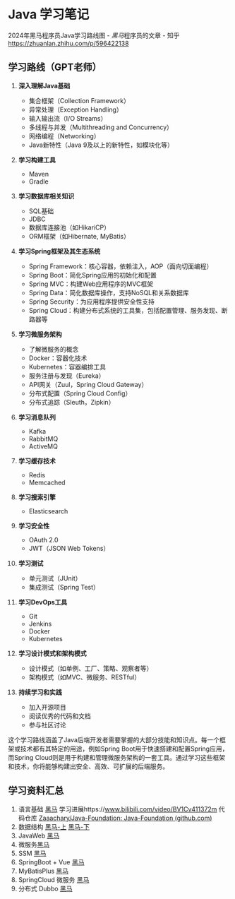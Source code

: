 # Java 学习笔记

2024年黑马程序员Java学习路线图 - <em>黑马</em>程序员的文章 - 知乎
https://zhuanlan.zhihu.com/p/596422138



## 学习路线（GPT老师）

1. **深入理解Java基础**
   - 集合框架（Collection Framework）
   - 异常处理（Exception Handling）
   - 输入输出流（I/O Streams）
   - 多线程与并发（Multithreading and Concurrency）
   - 网络编程（Networking）
   - Java新特性（Java 9及以上的新特性，如模块化等）

2. **学习构建工具**
   - Maven
   - Gradle

3. **学习数据库相关知识**
   - SQL基础
   - JDBC
   - 数据库连接池（如HikariCP）
   - ORM框架（如Hibernate, MyBatis）

4. **学习Spring框架及其生态系统**
   - Spring Framework：核心容器，依赖注入，AOP（面向切面编程）
   - Spring Boot：简化Spring应用的初始化和配置
   - Spring MVC：构建Web应用程序的MVC框架
   - Spring Data：简化数据库操作，支持NoSQL和关系数据库
   - Spring Security：为应用程序提供安全性支持
   - Spring Cloud：构建分布式系统的工具集，包括配置管理、服务发现、断路器等

5. **学习微服务架构**
   - 了解微服务的概念
   - Docker：容器化技术
   - Kubernetes：容器编排工具
   - 服务注册与发现（Eureka）
   - API网关（Zuul，Spring Cloud Gateway）
   - 分布式配置（Spring Cloud Config）
   - 分布式追踪（Sleuth，Zipkin）

6. **学习消息队列**
   - Kafka
   - RabbitMQ
   - ActiveMQ

7. **学习缓存技术**
   - Redis
   - Memcached

8. **学习搜索引擎**
   - Elasticsearch

9. **学习安全性**
   - OAuth 2.0
   - JWT（JSON Web Tokens）

10. **学习测试**
    - 单元测试（JUnit）
    - 集成测试（Spring Test）

11. **学习DevOps工具**
    - Git
    - Jenkins
    - Docker
    - Kubernetes

12. **学习设计模式和架构模式**
    - 设计模式（如单例、工厂、策略、观察者等）
    - 架构模式（如MVC、微服务、RESTful）

13. **持续学习和实践**
    - 加入开源项目
    - 阅读优秀的代码和文档
    - 参与社区讨论

这个学习路线涵盖了Java后端开发者需要掌握的大部分技能和知识点。每一个框架或技术都有其特定的用途，例如Spring Boot用于快速搭建和配置Spring应用，而Spring Cloud则是用于构建和管理微服务架构的一套工具。通过学习这些框架和技术，你将能够构建出安全、高效、可扩展的后端服务。



## 学习资料汇总
1. 语言基础  [黑马](https://www.bilibili.com/video/BV1Cv411372m/) 学习进展https://www.bilibili.com/video/BV1Cv411372m  代码仓库 [Zaaachary/Java-Foundation: Java-Foundation (github.com)](https://github.com/Zaaachary/Java-Foundation/tree/main)
2. 数据结构 [黑马-上](https://www.bilibili.com/video/BV1Lv4y1e7HL/) [黑马-下](https://www.bilibili.com/video/BV1rv4y1H7o6/)
2. JavaWeb [黑马](https://www.bilibili.com/video/BV1m84y1w7Tb/)
3. 微服务[黑马](https://www.bilibili.com/video/BV1LQ4y127n4/)
3. SSM [黑马](https://www.bilibili.com/video/BV1Fi4y1S7ix/)
4. SpringBoot + Vue [黑马](https://www.bilibili.com/video/BV14z4y1N7pg/)
3. MyBatisPlus [黑马](https://www.bilibili.com/video/BV1Xu411A7tL/)
4. SpringCloud 微服务 [黑马](https://www.bilibili.com/video/BV1kH4y1S7wz/)
5. 分布式 Dubbo [黑马](https://www.bilibili.com/video/BV1VE411q7dX/)

